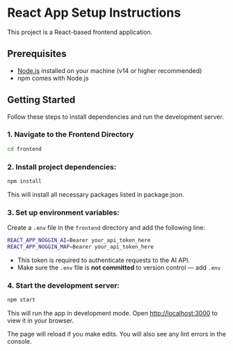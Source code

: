 # React App Setup Instructions

This project is a React-based frontend application.

## Prerequisites

- [Node.js](https://nodejs.org/) installed on your machine (v14 or higher recommended)
- npm comes with Node.js

## Getting Started

Follow these steps to install dependencies and run the development server.

### 1. Navigate to the Frontend Directory

```bash
cd frontend
```
### 2. Install project dependencies:
```bash
npm install
```
This will install all necessary packages listed in package.json.

### 3. Set up environment variables:
Create a `.env` file in the `frontend` directory and add the following line:
```bash
REACT_APP_NOGGIN_AI=Bearer your_api_token_here
REACT_APP_NOGGIN_MAP=Bearer your_api_token_here
```
- This token is required to authenticate requests to the AI API.
- Make sure the `.env` file is **not committed** to version control — add `.env`

### 4. Start the development server:
```bash
npm start
```
This will run the app in development mode. Open [http://localhost:3000](http://localhost:3000) to view it in your browser.

The page will reload if you make edits. You will also see any lint errors in the console.